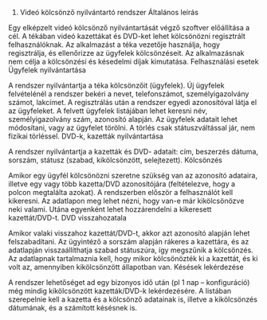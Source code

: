 1. Videó kölcsönző nyilvántartó rendszer
Általános leírás

Egy elképzelt videó kölcsönző nyilvántartását végző szoftver előállítása a cél. A tékában videó kazettákat és DVD-ket lehet kölcsönözni regisztrált felhasználóknak. Az alkalmazást a téka vezetője használja, hogy regisztrálja, és ellenőrizze az ügyfelek kölcsönzéseit. Az alkalmazásnak nem célja a kölcsönzési és késedelmi díjak kimutatása.
Felhasználási esetek
Ügyfelek nyilvántartása

A rendszer nyilvántartja a téka kölcsönzőit (ügyfelek). Új ügyfelek felvételénél a rendszer bekéri a nevet, telefonszámot, személyigazolvány számot, lakcímet. A regisztrálás után a rendszer egyedi azonosítóval látja el az ügyfeleket. A felvett ügyfelek listájában lehet keresni név, személyigazolvány szám, azonosító alapján. Az ügyfelek adatait lehet módosítani, vagy az ügyfelet törölni. A törlés csak státuszváltással jár, nem fizikai törléssel.
DVD-k, kazetták nyilvántartása

A rendszer nyilvántartja a kazetták és DVD- adatait: cím, beszerzés dátuma, sorszám, státusz (szabad, kikölcsönzött, selejtezett).
Kölcsönzés

Amikor egy ügyfél kölcsönözni szeretne szükség van az azonosító adataira, illetve egy vagy több kazetta/DVD azonosítójára (feltételezve, hogy a polcon megtalálta azokat). A rendszerben először a felhasználót kell kikeresni. Az adatlapon meg lehet nézni, hogy van-e már kikölcsönözve neki valami. Utána egyenként lehet hozzárendelni a kikeresett kazettát/DVD-t.
DVD visszahozatala

Amikor valaki visszahoz kazettát/DVD-t, akkor azt azonosító alapján lehet felszabadítani. Az ügyintéző a sorszám alapján rákeres a kazettára, és az adatlapján visszaállíthatja szabad státuszúra, így megszűnik a kölcsönzés. Az adatlapnak tartalmaznia kell, hogy mikor kölcsönözték ki a kazettát, és ki volt az, amennyiben kikölcsönzött állapotban van.
Késések lekérdezése

A rendszer lehetőséget ad egy bizonyos idő után (pl 1 nap – konfiguráció) még mindig kikölcsönzött kazetták/DVD-k lekérdezésére. A listában szerepelnie kell a kazetta és a kölcsönző adatainak is, illetve a kikölcsönzés dátumának, és a számított késésnek is.

